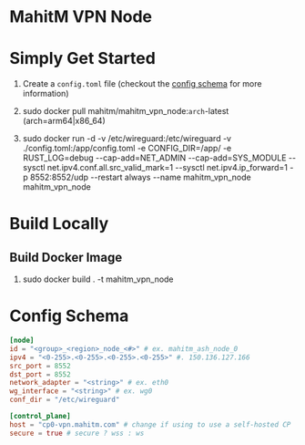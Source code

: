 # MahitM VPN Node

# Simply Get Started

1. Create a `config.toml` file (checkout the [config schema](#Config-Schema) for more information)

2. sudo docker pull mahitm/mahitm_vpn_node:`arch`-latest (arch=arm64|x86_64)

3. sudo docker run -d -v /etc/wireguard:/etc/wireguard -v ./config.toml:/app/config.toml -e CONFIG_DIR=/app/ -e RUST_LOG=debug  --cap-add=NET_ADMIN --cap-add=SYS_MODULE --sysctl net.ipv4.conf.all.src_valid_mark=1 --sysctl net.ipv4.ip_forward=1 -p 8552:8552/udp --restart always --name mahitm_vpn_node mahitm_vpn_node

# Build Locally

## Build Docker Image

1. sudo docker build . -t mahitm_vpn_node

# Config Schema
```toml
[node]
id = "<group>_<region>_node_<#>" # ex. mahitm_ash_node_0
ipv4 = "<0-255>.<0-255>.<0-255>.<0-255>" #. 150.136.127.166
src_port = 8552
dst_port = 8552
network_adapter = "<string>" # ex. eth0
wg_interface = "<string>" # ex. wg0
conf_dir = "/etc/wireguard" 

[control_plane]
host = "cp0-vpn.mahitm.com" # change if using to use a self-hosted CP
secure = true # secure ? wss : ws
```